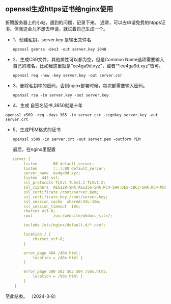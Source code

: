 ## openssl生成https证书给nginx使用
折腾服务器上的小站，遇到的问题，记录下来。
通常，可以去申请免费的htpps证书，但我这会儿不想去申请，就试着自己生成一个。 
<script async src="https://pagead2.googlesyndication.com/pagead/js/adsbygoogle.js?client=ca-pub-2548619400666906"
     crossorigin="anonymous"></script>

* 1、创建私钥，server.key 是输出文件名 
  
    `openssl genrsa -des3 -out server.key 2048`

* 2、生成CSR文件，其他属性可以都为空，但是Common Name选项需要输入自己的域名，比如我这里就是“ee4ga9d.xyz”，或者“*.ee4ga9d.xyz”皆可。 
  
  `openssl req -new -key server.key -out server.csr` 

* 3、删除私钥中的密码，否则nginx部署时候，每次都需要输入密码。 
  
  `openssl rsa -in server.key -out server.key` 

* 4、生成 自签名证书,3650就是十年 
  
`openssl x509 -req -days 365 -in server.csr -signkey server.key -out server.crt` 

* 5、生成PEM格式的证书 
  
  `openssl x509 -in server.crt -out server.pem -outform PEM` 

  最后，在nginx里配置 

```yaml
   server {
        listen       80 default_server;
        listen       [::]:80 default_server;
        server_name  ee4ga9d.xyz;
        listen  443 ssl;
        ssl_protocols TLSv1 TLSv1.1 TLSv1.2;
        ssl_ciphers  AES128-SHA:AES256-SHA:RC4-SHA:DES-CBC3-SHA:RC4-MD5;
        ssl_certificate /root/server.pem;
        ssl_certificate_key /root/server.key;
        ssl_session_cache  shared:SSL:10m;
        ssl_session_timeout  10m;
        charset utf-8;
        root         /usr/website/mkdocs_site/;

        include /etc/nginx/default.d/*.conf;

        location / {
			charset utf-8;
        }

        error_page 404 /404.html;
            location = /40x.html {
        }

        error_page 500 502 503 504 /50x.html;
            location = /50x.html {
        }
    }
```

  至此结束。 
  （2024-3-8）
  
